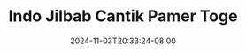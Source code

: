 --- 
title: "Indo Jilbab Cantik Pamer Toge"
description: "video bokeh Indo Jilbab Cantik Pamer Toge telegram    "
date: 2024-11-03T20:33:24-08:00
file_code: "6otazpm54yz2"
draft: false
cover: "02maeb6tjfg4lijy.jpg"
tags: ["Indo", "Jilbab", "Cantik", "Pamer", "Toge", "bokep-indo", "bokep-viral", "bokep-ig"]
length: 62
fld_id: "1235739"
foldername: "Asupan Hijab"
categories: ["Asupan Hijab"]
views: 41
---